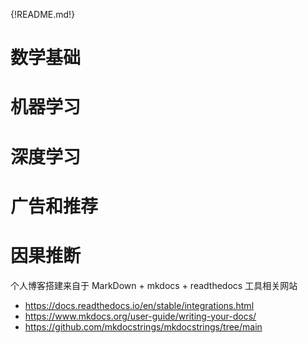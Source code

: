{!README.md!}



# 数学基础

# 机器学习
# 深度学习

# 广告和推荐

# 因果推断





个人博客搭建来自于 MarkDown + mkdocs + readthedocs
工具相关网站

 - https://docs.readthedocs.io/en/stable/integrations.html 
 - https://www.mkdocs.org/user-guide/writing-your-docs/ 
 - https://github.com/mkdocstrings/mkdocstrings/tree/main 

